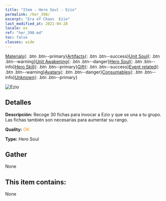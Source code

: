 ```yaml
---
title: "Item - Hero Soul - Ezio"
permalink: /her_398/
excerpt: "Era of Chaos  Ezio"
last_modified_at: 2021-04-28
locale: es
ref: "her_398.md"
toc: false
classes: wide
---
```

 [Materials](/ItemsES/){: .btn .btn--primary}[Artifacts](/ItemsES/Artifacts/){: .btn .btn--success}[Unit Soul](/ItemsES/UnitSoul/){: .btn .btn--warning}[Unit Awakening](/ItemsES/UnitAwakening/){: .btn .btn--danger}[Hero Soul](/ItemsES/HeroSoul/){: .btn .btn--info}[Hero Skill](/ItemsES/HeroSkill/){: .btn .btn--primary}[Gift](/ItemsES/Gift/){: .btn .btn--success}[Event related](/ItemsES/Events/){: .btn .btn--warning}[Avatars](/ItemsES/Avatars/){: .btn .btn--danger}[Consumables](/ItemsES/Consumables/){: .btn .btn--info}[Unknown](/ItemsES/Unknown/){: .btn .btn--primary}

 ![Ezio](/images/h/h_Ezio.jpg)

## Detalles
 **Descripción:** Recoge 30 fichas para invocar a Ezio y que se una a tu grupo. Las fichas también son necesarias para aumentar su rango.

 **Quality:** <span style="color: #FF8C00">OK</span>

 **Type:** Hero Soul

## Gather

  None

## This item contains:

  None

